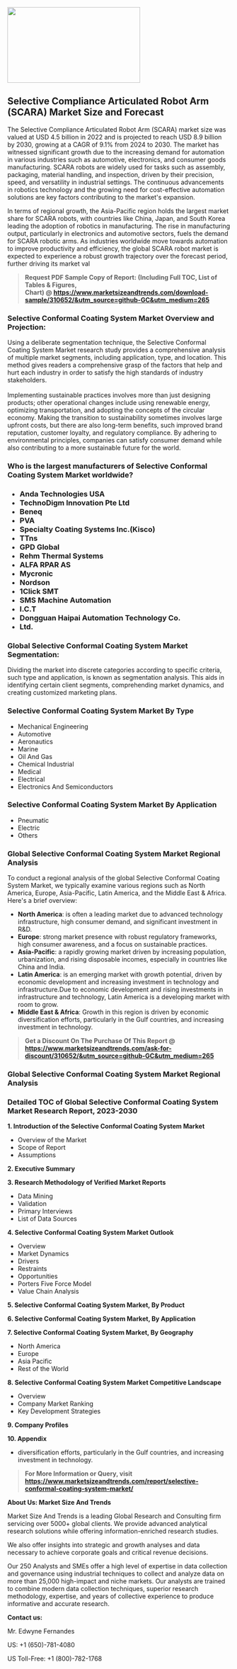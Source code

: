 <p><img class="alignnone size-medium wp-image-20088" src="https://ffe5etoiles.com/wp-content/uploads/2024/12/MST1-300x171.png" alt="" width="300" height="171" /></p><h2>Selective Compliance Articulated Robot Arm (SCARA) Market Size and Forecast</h2><p>The Selective Compliance Articulated Robot Arm (SCARA) market size was valued at USD 4.5 billion in 2022 and is projected to reach USD 8.9 billion by 2030, growing at a CAGR of 9.1% from 2024 to 2030. The market has witnessed significant growth due to the increasing demand for automation in various industries such as automotive, electronics, and consumer goods manufacturing. SCARA robots are widely used for tasks such as assembly, packaging, material handling, and inspection, driven by their precision, speed, and versatility in industrial settings. The continuous advancements in robotics technology and the growing need for cost-effective automation solutions are key factors contributing to the market's expansion.</p><p>In terms of regional growth, the Asia-Pacific region holds the largest market share for SCARA robots, with countries like China, Japan, and South Korea leading the adoption of robotics in manufacturing. The rise in manufacturing output, particularly in electronics and automotive sectors, fuels the demand for SCARA robotic arms. As industries worldwide move towards automation to improve productivity and efficiency, the global SCARA robot market is expected to experience a robust growth trajectory over the forecast period, further driving its market val</p><blockquote id="" class=""><strong>Request PDF Sample Copy of Report: (Including Full TOC, List of Tables &amp; Figures, Chart)&nbsp;@&nbsp;<strong><a href="https://www.marketsizeandtrends.com/download-sample/310652/&utm_source=github-GC&utm_medium=265" target="_blank">https://www.marketsizeandtrends.com/download-sample/310652/&utm_source=github-GC&utm_medium=265</a></strong></strong></blockquote><h3 id="" class="">Selective Conformal Coating System Market&nbsp;Overview and Projection:</h3><p id="" class="">Using a deliberate segmentation technique, the Selective Conformal Coating System Market research study provides a comprehensive analysis of multiple market segments, including application, type, and location. This method gives readers a comprehensive grasp of the factors that help and hurt each industry in order to satisfy the high standards of industry stakeholders. <br /> <br />Implementing sustainable practices involves more than just designing products; other operational changes include using renewable energy, optimizing transportation, and adopting the concepts of the circular economy. Making the transition to sustainability sometimes involves large upfront costs, but there are also long-term benefits, such improved brand reputation, customer loyalty, and regulatory compliance. By adhering to environmental principles, companies can satisfy consumer demand while also contributing to a more sustainable future for the world.</p><h3 id="" class="">Who is the largest manufacturers of&nbsp;Selective Conformal Coating System Market worldwide?</h3><h3 class=""><p><ul><li>Anda Technologies USA </li><li> TechnoDigm Innovation Pte Ltd </li><li> Beneq </li><li> PVA </li><li> Specialty Coating Systems Inc.(Kisco) </li><li> TTns </li><li> GPD Global </li><li> Rehm Thermal Systems </li><li> ALFA RPAR AS </li><li> Mycronic </li><li> Nordson </li><li> 1Click SMT </li><li> SMS Machine Automation </li><li> I.C.T </li><li> Dongguan Haipai Automation Technology Co. </li><li> Ltd.</li></ul></p></h3><h3 id="" class="">Global&nbsp;Selective Conformal Coating System Market Segmentation:</h3><p id="" class="">Dividing the market into discrete categories according to specific criteria, such type and application, is known as segmentation analysis. This aids in identifying certain client segments, comprehending market dynamics, and creating customized marketing plans.</p><h3 id="" class="">Selective Conformal Coating System Market&nbsp;By Type</h3><p><p><ul><li>Mechanical Engineering</li><li> Automotive</li><li> Aeronautics</li><li> Marine</li><li> Oil And Gas</li><li> Chemical Industrial</li><li> Medical</li><li> Electrical</li><li> Electronics And Semiconductors</p></li></ul></p></p><h3 id="" class="">Selective Conformal Coating System Market&nbsp;By Application</h3><p class=""><p><ul><li>Pneumatic</li><li> Electric</li><li> Others</li></ul></p></p><h3 id="" class="">Global Selective Conformal Coating System Market Regional Analysis</h3><p id="" class="">To conduct a regional analysis of the global Selective Conformal Coating System Market, we typically examine various regions such as North America, Europe, Asia-Pacific, Latin America, and the Middle East &amp; Africa. Here's a brief overview:</p><ul><li><strong>North America</strong>: is often a leading market due to advanced technology infrastructure, high consumer demand, and significant investment in R&amp;D.</li><li><strong>Europe</strong>: strong market presence with robust regulatory frameworks, high consumer awareness, and a focus on sustainable practices.</li><li><strong>Asia-Pacific</strong>: a rapidly growing market driven by increasing population, urbanization, and rising disposable incomes, especially in countries like China and India.</li><li><strong>Latin America</strong>: is an emerging market with growth potential, driven by economic development and increasing investment in technology and infrastructure.Due to economic development and rising investments in infrastructure and technology, Latin America is a developing market with room to grow.</li><li><strong>Middle East &amp; Africa</strong>: Growth in this region is driven by economic diversification efforts, particularly in the Gulf countries, and increasing investment in technology.</li></ul><blockquote id="" class=""><strong>Get a Discount On The Purchase Of This Report @ <strong><a href="https://www.marketsizeandtrends.com/ask-for-discount/310652/&utm_source=github-GC&utm_medium=265" target="_blank">https://www.marketsizeandtrends.com/ask-for-discount/310652/&utm_source=github-GC&utm_medium=265</a></strong></strong></blockquote><h3 id="" class="">Global Selective Conformal Coating System Market Regional Analysis</h3><h3 id="" class="">Detailed TOC of Global Selective Conformal Coating System Market Research Report, 2023-2030</h3><p id="" class=""><strong>1. Introduction of the Selective Conformal Coating System Market</strong></p><ul><li>Overview of the Market</li><li>Scope of Report</li><li>Assumptions</li></ul><p id="" class=""><strong>2. Executive Summary</strong></p><p id="" class=""><strong>3. Research Methodology of Verified Market Reports</strong></p><ul><li>Data Mining</li><li>Validation</li><li>Primary Interviews</li><li>List of Data Sources</li></ul><p id="" class=""><strong>4. Selective Conformal Coating System Market Outlook</strong></p><ul><li>Overview</li><li>Market Dynamics</li><li>Drivers</li><li>Restraints</li><li>Opportunities</li><li>Porters Five Force Model</li><li>Value Chain Analysis</li></ul><p id="" class=""><strong>5. Selective Conformal Coating System Market, By Product</strong></p><p id="" class=""><strong>6. Selective Conformal Coating System Market, By Application</strong></p><p id="" class=""><strong>7. Selective Conformal Coating System Market, By Geography</strong></p><ul><li>North America</li><li>Europe</li><li>Asia Pacific</li><li>Rest of the World</li></ul><p id="" class=""><strong>8. Selective Conformal Coating System Market Competitive Landscape</strong></p><ul><li>Overview</li><li>Company Market Ranking</li><li>Key Development Strategies</li></ul><p id="" class=""><strong>9. Company Profiles</strong></p><p id="" class=""><strong>10. Appendix</strong></p><ul><li>diversification efforts, particularly in the Gulf countries, and increasing investment in technology.</li></ul><blockquote id="" class=""><strong>For More Information or Query, visit <strong><strong><a href="https://www.marketsizeandtrends.com/report/selective-conformal-coating-system-market/" target="_blank">https://www.marketsizeandtrends.com/report/selective-conformal-coating-system-market/</a></strong></strong></strong></blockquote><p id="" class=""><strong>About Us: Market Size And Trends</strong></p><p id="" class="">Market Size And Trends is a leading Global Research and Consulting firm servicing over 5000+ global clients. We provide advanced analytical research solutions while offering information-enriched research studies.</p><p id="" class="">We also offer insights into strategic and growth analyses and data necessary to achieve corporate goals and critical revenue decisions.</p><p id="" class="">Our 250 Analysts and SMEs offer a high level of expertise in data collection and governance using industrial techniques to collect and analyze data on more than 25,000 high-impact and niche markets. Our analysts are trained to combine modern data collection techniques, superior research methodology, expertise, and years of collective experience to produce informative and accurate research.</p><p id="" class=""><strong>Contact us:</strong></p><p id="" class="">Mr. Edwyne Fernandes</p><p id="" class="">US: +1 (650)-781-4080</p><p id="" class="">US Toll-Free: +1 (800)-782-1768</p>
